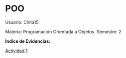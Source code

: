 # POO

Usuario: Chita15

Materia: Programación Orientada a Objetos.          Semestre: 2 

**Índice de Evidencias:**

[Actividad 1](./Setup/README.md)
